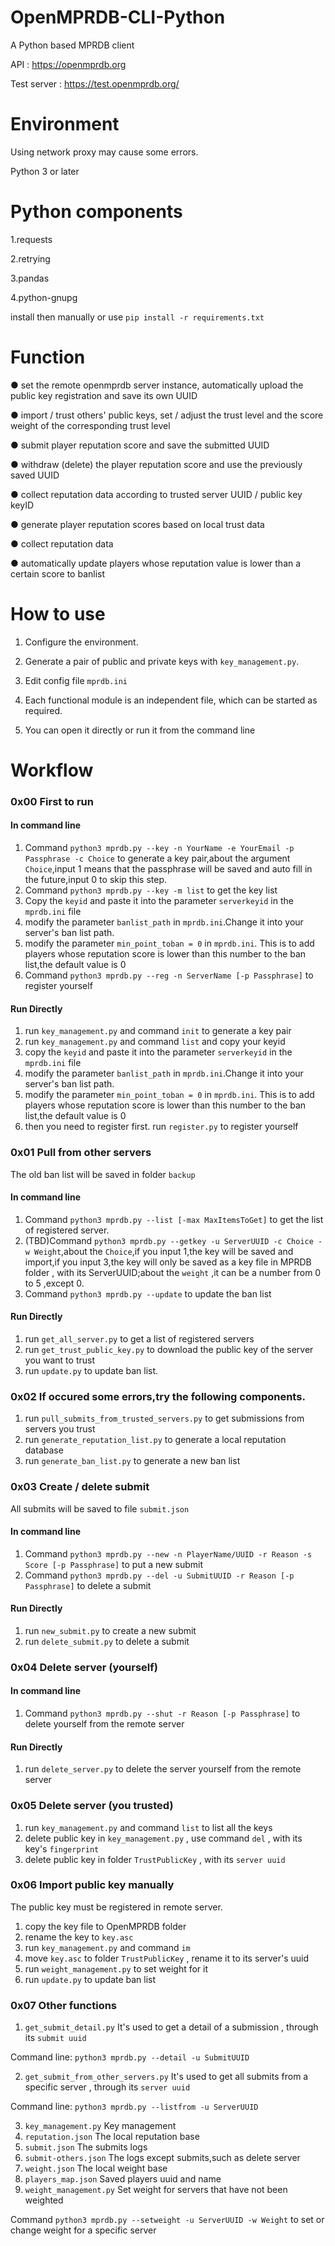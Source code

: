 # OpenMPRDB-CLI-Python

A Python based MPRDB client

API : https://openmprdb.org

Test server : https://test.openmprdb.org/


# Environment

Using network proxy may cause some errors.

Python 3 or later


# Python components

1.requests

2.retrying

3.pandas

4.python-gnupg

install then manually or use `pip install -r requirements.txt`

# Function

● set the remote openmprdb server instance, automatically upload the public key registration and save its own UUID

● import / trust others' public keys, set / adjust the trust level and the score weight of the corresponding trust level

● submit player reputation score and save the submitted UUID

● withdraw (delete) the player reputation score and use the previously saved UUID

● collect reputation data according to trusted server UUID / public key keyID

● generate player reputation scores based on local trust data

● collect reputation data

● automatically update players whose reputation value is lower than a certain score to banlist

# How to use

1. Configure the environment.

2. Generate a pair of public and private keys with `key_management.py`.

3. Edit config file `mprdb.ini`

4. Each functional module is an independent file, which can be started as required.

5. You can open it directly or run it from the command line

# Workflow
### 0x00 First to run

#### In command line
1. Command `python3 mprdb.py --key -n YourName -e YourEmail -p Passphrase -c Choice` to generate a key pair,about the argument `Choice`,input 1 means that the passphrase will be saved and auto fill in the future,input 0 to skip this step.
2. Command `python3 mprdb.py --key -m list` to get the key list
3. Copy the `keyid` and paste it into the parameter `serverkeyid` in the `mprdb.ini` file
4. modify the parameter `banlist_path` in `mprdb.ini`.Change it into your server's ban list path.
5. modify the parameter `min_point_toban = 0` in `mprdb.ini`. This is to add players whose reputation score is lower than this number to the ban list,the default value is 0
6. Command `python3 mprdb.py --reg -n ServerName [-p Passphrase]` to register yourself

#### Run Directly
1. run `key_management.py` and command `init` to generate a key pair
2. run `key_management.py` and command `list` and copy your keyid
3. copy the `keyid` and paste it into the parameter `serverkeyid` in the `mprdb.ini` file
4. modify the parameter `banlist_path` in `mprdb.ini`.Change it into your server's ban list path.
5. modify the parameter `min_point_toban = 0` in `mprdb.ini`. This is to add players whose reputation score is lower than this number to the ban list,the default value is 0
6. then you need to register first. run `register.py` to register yourself

### 0x01 Pull from other servers
The old ban list will be saved in folder `backup`

#### In command line
1. Command `python3 mprdb.py --list [-max MaxItemsToGet]` to get the list of registered server.
2. (TBD)Command `python3 mprdb.py --getkey -u ServerUUID -c Choice -w Weight`,about the `Choice`,if you input 1,the key will be saved and import,if you input 3,the key will only be saved as a key file in MPRDB folder , with its ServerUUID;about the `weight` ,it can be a number from 0 to 5 ,except 0.
3. Command `python3 mprdb.py --update` to update the ban list


#### Run Directly
1. run `get_all_server.py` to get a list of registered servers 
2. run `get_trust_public_key.py` to download the public key of the server you want to trust
3. run `update.py` to update ban list.

### 0x02 If occured some errors,try the following components.
1. run `pull_submits_from_trusted_servers.py` to get submissions from servers you trust
2. run `generate_reputation_list.py` to generate a local reputation database
3. run `generate_ban_list.py` to generate a new ban list

### 0x03 Create / delete submit
All submits will be saved to file `submit.json`

#### In command line
1. Command `python3 mprdb.py --new -n PlayerName/UUID -r Reason -s Score [-p Passphrase]` to put a new submit
2. Command `python3 mprdb.py --del -u SubmitUUID -r Reason [-p Passphrase]` to delete a submit

#### Run Directly
1. run `new_submit.py` to create a new submit
2. run `delete_submit.py` to delete a submit

### 0x04 Delete server (yourself)

#### In command line
1. Command `python3 mprdb.py --shut -r Reason [-p Passphrase]` to delete yourself from the remote server

#### Run Directly
1. run `delete_server.py` to delete the server yourself from the remote server

### 0x05 Delete server (you trusted)
1. run `key_management.py` and command `list` to list all the keys
2. delete public key in `key_management.py` , use command `del` , with its key's `fingerprint`
3. delete public key in folder `TrustPublicKey` , with its `server uuid`

### 0x06 Import public key manually
The public key must be registered in remote server.

1. copy the key file to OpenMPRDB folder
2. rename the key to `key.asc`
3. run `key_management.py` and command `im`
4. move `key.asc` to folder `TrustPublicKey` , rename it to its server's uuid
5. run `weight_management.py` to set weight for it
6. run `update.py` to update ban list

### 0x07 Other functions
1. `get_submit_detail.py` It's used to get a detail of a submission , through its `submit uuid`

Command line: `python3 mprdb.py --detail -u SubmitUUID`

2. `get_submit_from_other_servers.py` It's used to get all submits from a specific server ,  through its `server uuid`

Command line: `python3 mprdb.py --listfrom -u ServerUUID`

3. `key_management.py` Key management
4. `reputation.json` The local reputation base
5. `submit.json` The submits logs
6. `submit-others.json` The logs except submits,such as delete server
7. `weight.json` The local weight base
8. `players_map.json` Saved players uuid and name
9. `weight_management.py` Set weight for servers that have not been weighted

Command `python3 mprdb.py --setweight -u ServerUUID -w Weight` to set or change weight for a specific server
